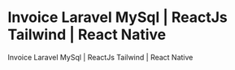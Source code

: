 
# Invoice Laravel MySql | ReactJs Tailwind | React Native

Invoice Laravel MySql | ReactJs Tailwind | React Native
